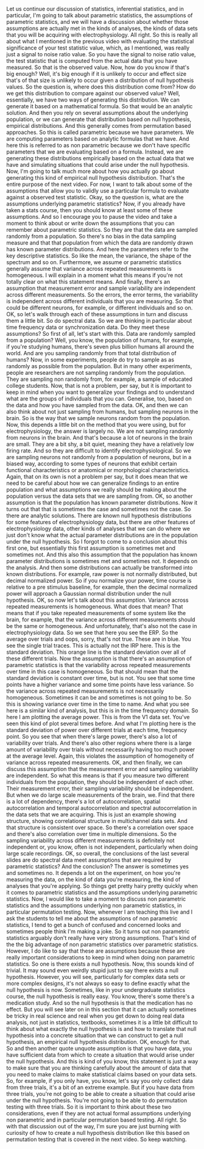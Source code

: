  Let us continue our discussion of statistics, inferential statistics, and in particular, I'm going to talk about parametric statistics, the assumptions of parametric statistics, and we will have a discussion about whether those assumptions are actually met in the kinds of analyses, the kinds of data sets that you will be acquiring with electrophysiology. All right. So this is really all about what I mentioned in the previous video with evaluating the statistical significance of your test statistic value, which, as I mentioned, was really just a signal to noise ratio value. So you have the signal to noise ratio value, the test statistic that is computed from the actual data that you have measured. So that is the observed value. Now, how do you know if that's big enough? Well, it's big enough if it is unlikely to occur and effect size that's of that size is unlikely to occur given a distribution of null hypothesis values. So the question is, where does this distribution come from? How do we get this distribution to compare against our observed value? Well, essentially, we have two ways of generating this distribution. We can generate it based on a mathematical formula. So that would be an analytic solution. And then you rely on several assumptions about the underlying population, or we can generate that distribution based on null hypothesis, empirical distributions. And this generally comes from permutation based approaches. So this is called parametric because we have parameters. We are computing parameters based on analytic formulas that we have. And here this is referred to as non parametric because we don't have specific parameters that we are evaluating based on a formula. Instead, we are generating these distributions empirically based on the actual data that we have and simulating situations that could arise under the null hypothesis. Now, I'm going to talk much more about how you actually go about generating this kind of empirical null hypothesis distribution. That's the entire purpose of the next video. For now, I want to talk about some of the assumptions that allow you to validly use a particular formula to evaluate against a observed test statistic. Okay, so the question is, what are the assumptions underlying parametric statistics? Now, if you already have taken a stats course, then you should know at least some of these assumptions. And so I encourage you to pause the video and take a moment to think about or write down the assumptions that you can remember about parametric statistics. So they are that the data are sampled randomly from a population. So there's no bias in the data sampling measure and that that population from which the data are randomly drawn has known parameter distributions. And here the parameters refer to the key descriptive statistics. So like the mean, the variance, the shape of the spectrum and so on. Furthermore, we assume or parametric statistics generally assume that variance across repeated measurements is homogeneous. I will explain in a moment what this means if you're not totally clear on what this statement means. And finally, there's an assumption that measurement error and sample variability are independent across different measurements. So the errors, the error terms, the variability is independent across different individuals that you are measuring. So that could be different neurons, for example, or different individuals and so on. OK, so let's walk through each of these assumptions in turn and discuss them a little bit. So do spectral data. So we are thinking in particular about time frequency data or synchronization data. Do they meet these assumptions? So first of all, let's start with this. Data are randomly sampled from a population? Well, you know, the population of humans, for example, if you're studying humans, there's seven plus billion humans all around the world. And are you sampling randomly from that total distribution of humans? Now, in some experiments, people do try to sample as as randomly as possible from the population. But in many other experiments, people are researchers are not sampling randomly from the population. They are sampling non randomly from, for example, a sample of educated college students. Now, that is not a problem, per say, but it is important to keep in mind when you want to generalize your findings and to understand what are the groups of individuals that you can. Generalise, too, based on the data and how you have sampled from the data. OK, and then we can also think about not just sampling from humans, but sampling neurons in the brain. So is the way that we sample neurons random from the population. Now, this depends a little bit on the method that you were using, but for electrophysiology, the answer is largely no. We are not sampling randomly from neurons in the brain. And that's because a lot of neurons in the brain are small. They are a bit shy, a bit quiet, meaning they have a relatively low firing rate. And so they are difficult to identify electrophysiological. So we are sampling neurons not randomly from a population of neurons, but in a biased way, according to some types of neurons that exhibit certain functional characteristics or anatomical or morphological characteristics. Again, that on its own is not a problem per say, but it does mean that we need to be careful about how we can generalize findings to an entire population and what assumptions we really should be making about the population versus the data sets that we are sampling from. OK, so another assumption is that the population has known parameter distributions. Now it turns out that that is sometimes the case and sometimes not the case. So there are analytic solutions. There are known null hypothesis distributions for some features of electrophysiology data, but there are other features of electrophysiology data, other kinds of analyses that we can do where we just don't know what the actual parameter distributions are in the population under the null hypothesis. So I forgot to come to a conclusion about this first one, but essentially this first assumption is sometimes met and sometimes not. And this also this assumption that the population has known parameter distributions is sometimes met and sometimes not. It depends on the analysis. And then some distributions can actually be transformed into known distributions. For example, raw power is not normally distributed, but decimal normalized power. So if you normalize your power, time course is relative to a pre stimulus baseline, for example, then the decimal normalized power will approach a Gaussian normal distribution under the null hypothesis. OK, so now let's talk about this assumption. Variance across repeated measurements is homogeneous. What does that mean? That means that if you take repeated measurements of some system like the brain, for example, that the variance across different measurements should be the same or homogeneous. And unfortunately, that's also not the case in electrophysiology data. So we see that here you see the ERP. So the average over trials and oops, sorry, that's not true. These are in blue. You see the single trial traces. This is actually not the IRP here. This is the standard deviation. This orange line is the standard deviation over all of these different trials. Now the assumption is that there's an assumption of parametric statistics is that the variability across repeated measurements over time in this case is homogeneous. So that should mean that the standard deviation is constant over time, but is not. You see that some time points have a higher variance and some time points have less variance. So the variance across repeated measurements is not necessarily homogeneous. Sometimes it can be and sometimes is not going to be. So this is showing variance over time in the time to name. And what you see here is a similar kind of analysis, but this is in the time frequency domain. So here I am plotting the average power. This is from the V1 data set. You've seen this kind of plot several times before. And what I'm plotting here is the standard deviation of power over different trials at each time, frequency point. So you see that when there's large power, there's also a lot of variability over trials. And there's also other regions where there is a large amount of variability over trials without necessarily having too much power at the average level. Again, this violates the assumption of homogeneity of variance across repeated measurements. OK, and then finally, we can discuss this assumption that the measurement error and sampling variability are independent. So what this means is that if you measure two different individuals from the population, they should be independent of each other. Their measurement error, their sampling variability should be independent. But when we do large scale measurements of the brain, we. Find that there is a lot of dependency, there's a lot of autocorrelation, spatial autocorrelation and temporal autocorrelation and spectral autocorrelation in the data sets that we are acquiring. This is just an example showing structure, showing correlational structure in multichannel data sets. And that structure is consistent over space. So there's a correlation over space and there's also correlation over time in multiple dimensions. So the sampling variability across different measurements is definitely not independent or, you know, often is not independent, particularly when doing large scale recordings. OK, so overall, the conclusions of the last several slides are do spectral data meet assumptions that are required by parametric statistics? And the conclusion? The answer is sometimes yes and sometimes no. It depends a lot on the experiment, on how you're measuring the data, on the kind of data you're measuring, the kind of analyses that you're applying. So things get pretty hairy pretty quickly when it comes to parametric statistics and the assumptions underlying parametric statistics. Now, I would like to take a moment to discuss non parametric statistics and the assumptions underlying non parametric statistics, in particular permutation testing. Now, whenever I am teaching this live and I ask the students to tell me about the assumptions of non parametric statistics, I tend to get a bunch of confused and concerned looks and sometimes people think I'm making a joke. So it turns out non parametric statistics arguably don't really have very strong assumptions. That's kind of the the big advantage of non parametric statistics over parametric statistics. However, I do like to say that these are assumptions because these are really important considerations to keep in mind when doing non parametric statistics. So one is there exists a null hypothesis. Now, this sounds kind of trivial. It may sound even weirdly stupid just to say there exists a null hypothesis. However, you will see, particularly for complex data sets or more complex designs, it's not always so easy to define exactly what the null hypothesis is now. Sometimes, like in your undergraduate statistics course, the null hypothesis is really easy. You know, there's some there's a medication study. And so the null hypothesis is that the medication has no effect. But you will see later on in this section that it can actually sometimes be tricky in real science and real when you get down to doing real data analysis, not just in statistics, textbooks, sometimes it is a little bit difficult to think about what exactly the null hypothesis is and how to translate that null hypothesis into a concrete situation that we can construct to get a null hypothesis, an empirical null hypothesis distribution. OK, enough for that. So and then another quote unquote assumption is that you have data, you have sufficient data from which to create a situation that would arise under the null hypothesis. And this is kind of you know, this statement is just a way to make sure that you are thinking carefully about the amount of data that you need to make claims to make statistical claims based on your data sets. So, for example, if you only have, you know, let's say you only collect data from three trials, it's a bit of an extreme example. But if you have data from three trials, you're not going to be able to create a situation that could arise under the null hypothesis. You're not going to be able to do permutation testing with three trials. So it is important to think about these two considerations, even if they are not actual formal assumptions underlying non parametric and in particular permutation based testing. All right. So with that discussion out of the way, I'm sure you are just burning with curiosity of how to create a null hypothesis distribution like this based on permutation testing that is covered in the next video. So keep watching.